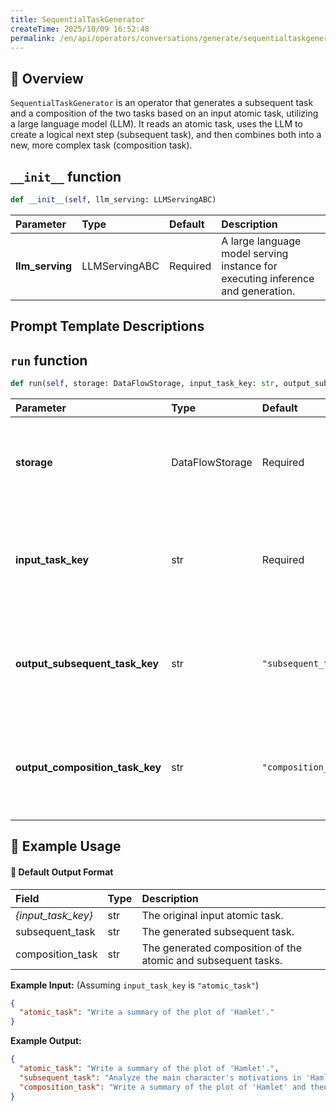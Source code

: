 ```yaml
---
title: SequentialTaskGenerator
createTime: 2025/10/09 16:52:48
permalink: /en/api/operators/conversations/generate/sequentialtaskgenerator/
---
```


## 📘 Overview

`SequentialTaskGenerator` is an operator that generates a subsequent task and a composition of the two tasks based on an input atomic task, utilizing a large language model (LLM). It reads an atomic task, uses the LLM to create a logical next step (subsequent task), and then combines both into a new, more complex task (composition task).

## `__init__` function

```python
def __init__(self, llm_serving: LLMServingABC)
```

| Parameter | Type | Default | Description |
| :--- | :--- | :--- | :--- |
| **llm_serving** | LLMServingABC | Required | A large language model serving instance for executing inference and generation. |

## Prompt Template Descriptions

## `run` function

```python
def run(self, storage: DataFlowStorage, input_task_key: str, output_subsequent_task_key: str = "subsequent_task", output_composition_task_key: str = "composition_task")
```

| Parameter | Type | Default | Description |
| :--- | :--- | :--- | :--- |
| **storage** | DataFlowStorage | Required | DataFlow storage instance, responsible for reading and writing data. |
| **input_task_key** | str | Required | The column name in the input DataFrame that contains the atomic tasks. |
| **output_subsequent_task_key** | str | `"subsequent_task"` | The column name for the generated subsequent tasks in the output DataFrame. |
| **output_composition_task_key** | str | `"composition_task"` | The column name for the generated composition tasks in the output DataFrame. |

## 🧠 Example Usage

#### 🧾 Default Output Format

| Field | Type | Description |
| :--- | :--- | :--- |
| *{input\_task\_key}* | str | The original input atomic task. |
| subsequent\_task | str | The generated subsequent task. |
| composition\_task | str | The generated composition of the atomic and subsequent tasks. |

**Example Input:**
(Assuming `input_task_key` is `"atomic_task"`)

```json
{
  "atomic_task": "Write a summary of the plot of 'Hamlet'."
}
```

**Example Output:**

```json
{
  "atomic_task": "Write a summary of the plot of 'Hamlet'.",
  "subsequent_task": "Analyze the main character's motivations in 'Hamlet'.",
  "composition_task": "Write a summary of the plot of 'Hamlet' and then analyze the main character's motivations."
}
```
